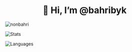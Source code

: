 <h1 align="center">👋 Hi, I’m @bahribyk</h1>
<p> <img src="https://komarev.com/ghpvc/?username=nonbahri&label=Profile%20views&color=0e75b6&style=flat" alt="nonbahri" /> </p>
<p> <img alt="Stats" src="https://my-readme-five.vercel.app/api?username=nonbahri&count_private=true&show_icons=true&show_icons=true&theme=dracula" /> </p>
<p> <img alt="Languages" src="https://my-readme-five.vercel.app/api/top-langs/?username=nonbahri&layout=compact&langs_count=10&show_icons=true&theme=dracula" /> </p>
